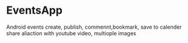 # EventsApp
Android events create, publish, commennt,bookmark, save to calender share  aliaction with  youtube video, multiople images
